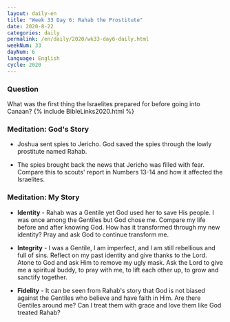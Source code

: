 ```yaml
---
layout: daily-en
title: "Week 33 Day 6: Rahab the Prostitute"
date: 2020-8-22 
categories: daily
permalink: /en/daily/2020/wk33-day6-daily.html
weekNum: 33
dayNum: 6
language: English
cycle: 2020
---
```


### Question     
What was the first thing the Israelites prepared for before going into Canaan?
{% include BibleLinks2020.html %} 

### Meditation: God's Story   
+ Joshua sent spies to Jericho. God saved the spies through the lowly prostitute named Rahab. 

+ The spies brought back the news that Jericho was filled with fear. Compare this to scouts' report in Numbers 13-14 and how it affected the Israelites. 

### Meditation: My Story   
+ **Identity** - Rahab was a Gentile yet God used her to save His people. I was once among the Gentiles but God chose me. Compare my life before and after knowing God. How has it transformed through my new identity? Pray and ask God to continue transform me. 

+ **Integrity** - I was a Gentile, I am imperfect, and I am still rebellious and full of sins. Reflect on my past identity and give thanks to the Lord. Atone to God and ask Him to remove my ugly mask. Ask the Lord to give me a spiritual buddy, to pray with me, to lift each other up, to grow and sanctify together. 

+ **Fidelity** - It can be seen from Rahab's story that God is not biased against the Gentiles who believe and have faith in Him. Are there Gentiles around me? Can I treat them with grace and love them like God treated Rahab? 
